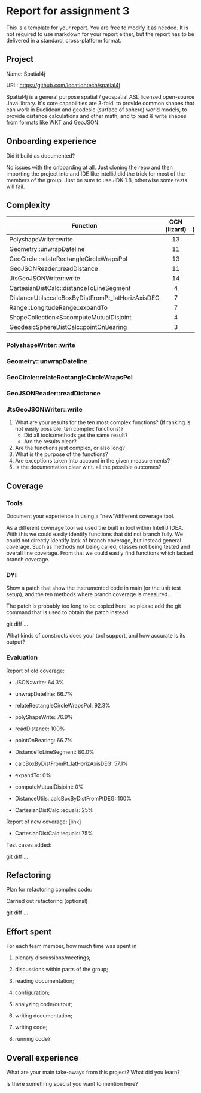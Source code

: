 # Report for assignment 3

This is a template for your report. You are free to modify it as needed.
It is not required to use markdown for your report either, but the report
has to be delivered in a standard, cross-platform format.

## Project

Name: Spatial4j

URL: https://github.com/locationtech/spatial4j

Spatial4j is a general purpose spatial / geospatial ASL licensed open-source Java library. It's core capabilities are 3-fold: to provide common shapes that can work in Euclidean and geodesic (surface of sphere) world models, to provide distance calculations and other math, and to read & write shapes from formats like WKT and GeoJSON. 

## Onboarding experience

Did it build as documented?
    
No issues with the onboarding at all. Just cloning the repo and then importing the project into and IDE like intelliJ did the trick
for most of the members of the group. Just be sure to use JDK 1.8, otherwise some tests will fail.


## Complexity

| Function                                           | CCN (lizard) | CCN (Manual) |
|----------------------------------------------------|:------------:|-----------:|
| PolyshapeWriter::write                             |      13      |            |
| Geometry::unwrapDateline                           |      11      |            |
| GeoCircle::relateRectangleCircleWrapsPol           |      13      |            |
| GeoJSONReader::readDistance                        |      11      |            |
| JtsGeoJSONWriter::write                            |      14      |            |
| CartesianDistCalc::distanceToLineSegment           |       4      |            |
| DistanceUtils::calcBoxByDistFromPt_latHorizAxisDEG |       7      |            |
| Range::LongitudeRange::expandTo                    |       7      |            |
| ShapeCollection<S::computeMutualDisjoint           |       4      |            | Anropas inte
| GeodesicSphereDistCalc::pointOnBearing             |       3      |            | 100% branch coverage


### PolyshapeWriter::write 

### Geometry::unwrapDateline  

### GeoCircle::relateRectangleCircleWrapsPol

### GeoJSONReader::readDistance   

### JtsGeoJSONWriter::write  
1. What are your results for the ten most complex functions? (If ranking
is not easily possible: ten complex functions)?
   * Did all tools/methods get the same result?
   * Are the results clear?
2. Are the functions just complex, or also long?
3. What is the purpose of the functions?
4. Are exceptions taken into account in the given measurements?
5. Is the documentation clear w.r.t. all the possible outcomes?

## Coverage

### Tools

Document your experience in using a "new"/different coverage tool.

As a different coverage tool we used the built in tool within IntelliJ IDEA. With this 
we could easily identify functions that did not branch fully. We could not directly 
identify lack of branch coverage, but instead general coverage. Such as methods not being called, 
classes not being tested and overall line coverage. From that we could easily find functions which lacked branch coverage.

### DYI

Show a patch that show the instrumented code in main (or the unit
test setup), and the ten methods where branch coverage is measured.

The patch is probably too long to be copied here, so please add
the git command that is used to obtain the patch instead:

git diff ...

What kinds of constructs does your tool support, and how accurate is
its output?

### Evaluation

Report of old coverage: 

* JSON::write: 64.3%
* unwrapDateline: 66.7%
*  relateRectangleCircleWrapsPol:  92.3%
* polyShapeWrite: 76.9%
* readDistance: 100%
* pointOnBearing: 66.7%
* DistanceToLineSegment: 80.0%
* calcBoxByDistFromPt_latHorizAxisDEG: 57.1%
* expandTo: 0%
* computeMutualDisjoint: 0%

* DistanceUtils::calcBoxByDistFromPtDEG: 100%
* CartesianDistCalc::equals: 25%


Report of new coverage: [link]
* CartesianDistCalc::equals: 75%

Test cases added:

git diff ...

## Refactoring

Plan for refactoring complex code:

Carried out refactoring (optional)

git diff ...

## Effort spent

For each team member, how much time was spent in

1. plenary discussions/meetings;

2. discussions within parts of the group;

3. reading documentation;

4. configuration;

5. analyzing code/output;

6. writing documentation;

7. writing code;

8. running code?

## Overall experience

What are your main take-aways from this project? What did you learn?

Is there something special you want to mention here?
